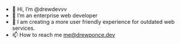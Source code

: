 - 👋 Hi, I’m @drewdevvv
- 👀 I’m an enterprise web developer
- 🌱 I am creating a more user friendly experience for outdated web services.
- 📫 How to reach me me@drewponce.dev

<!---
drewdevvv/drewdevvv is a ✨ special ✨ repository because its `README.md` (this file) appears on your GitHub profile.
You can click the Preview link to take a look at your changes.
--->
